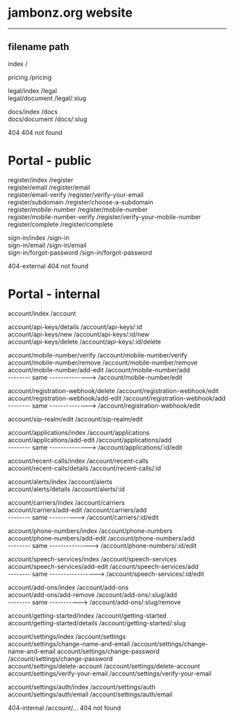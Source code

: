 
# jambonz.org website
  --------------------------------------------
  filename                                path
  --------------------------------------------

  index                                   /

  pricing                                 /pricing

  legal/index                             /legal<br>
  legal/document                          /legal/:slug

  docs/index                              /docs<br>
  docs/document                           /docs/:slug

  404                                     404 not found

# Portal - public
  register/index                          /register<br>
  register/email                          /register/email<br>
  register/email-verify                   /register/verify-your-email<br>
  register/subdomain                      /register/choose-a-subdomain<br>
  register/mobile-number                  /register/mobile-number<br>
  register/mobile-number-verify           /register/verify-your-mobile-number<br>
  register/complete                       /register/complete<br>

  sign-in/index                           /sign-in<br>
  sign-in/email                           /sign-in/email<br>
  sign-in/forgot-password                 /sign-in/forgot-password<br>

  404-external                            404 not found

# Portal - internal
  account/index                           /account

  account/api-keys/details                /account/api-keys/:id<br>
  account/api-keys/new                    /account/api-keys/:id/new<br>
  account/api-keys/delete                 /account/api-keys/:id/delete<br>

  account/mobile-number/verify            /account/mobile-number/verify<br>
  account/mobile-number/remove            /account/mobile-number/remove<br>
  account/mobile-number/add-edit          /account/mobile-number/add<br>
  -------- same -------------->           /account/mobile-number/edit<br>

  account/registration-webhook/delete     /account/registration-webhook/edit<br>
  account/registration-webhook/add-edit   /account/registration-webhook/add<br>
  -------- same -------------->           /account/registration-webhook/edit<br>

  account/sip-realm/edit                  /account/sip-realm/edit

  account/applications/index              /account/applications<br>
  account/applications/add-edit           /account/applications/add<br>
  -------- same -------------->           /account/applications/:id/edit<br>

  account/recent-calls/index              /account/recent-calls<br>
  account/recent-calls/details            /account/recent-calls/:id

  account/alerts/index                    /account/alerts<br>
  account/alerts/details                  /account/alerts/:id

  account/carriers/index                  /account/carriers<br>
  account/carriers/add-edit               /account/carriers/add<br>
  -------- same ---------->               /account/carriers/:id/edit

  account/phone-numbers/index             /account/phone-numbers<br>
  account/phone-numbers/add-edit          /account/phone-numbers/add<br>
  -------- same --------------->          /account/phone-numbers/:id/edit

  account/speech-services/index           /account/speech-services<br>
  account/speech-services/add-edit        /account/speech-services/add<br>
  -------- same ----------------->        /account/speech-services/:id/edit

  account/add-ons/index                   /account/add-ons<br>
  account/add-ons/add-remove              /account/add-ons/:slug/add<br>
  -------- same ----------->              /account/add-ons/:slug/remove

  account/getting-started/index           /account/getting-started<br>
  account/getting-started/details         /account/getting-started/:slug

  account/settings/index                  /account/settings<br>
  account/settings/change-name-and-email  /account/settings/change-name-and-email
  account/settings/change-password        /account/settings/change-password<br>
  account/settings/delete-account         /account/settings/delete-account<br>
  account/settings/verify-your-email      /account/settings/verify-your-email

  account/settings/auth/index             /account/settings/auth<br>
  account/settings/auth/email             /account/settings/auth/email

  404-internal                            /account/... 404 not found
